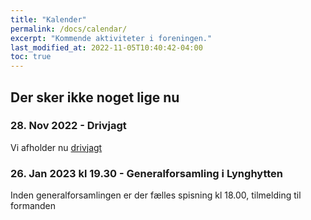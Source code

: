 ```yaml
---
title: "Kalender"
permalink: /docs/calendar/
excerpt: "Kommende aktiviteter i foreningen."
last_modified_at: 2022-11-05T10:40:42-04:00
toc: true
---
```


## Der sker ikke noget lige nu

### 28. Nov 2022 - Drivjagt
Vi afholder nu [drivjagt](/aktiviteter/test-af-jekyll/) 
### 26. Jan 2023 kl 19.30 - Generalforsamling i Lynghytten
Inden generalforsamlingen er der fælles spisning kl 18.00, tilmelding til formanden
